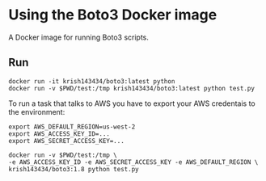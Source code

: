 Using the Boto3 Docker image
===================================

A Docker image for running Boto3 scripts.


Run
---

    docker run -it krish143434/boto3:latest python
    docker run -v $PWD/test:/tmp krish143434/boto3:latest python test.py

To run a task that talks to AWS you have to export your AWS credentais to the environment:

    export AWS_DEFAULT_REGION=us-west-2
    export AWS_ACCESS_KEY_ID=...
    export AWS_SECRET_ACCESS_KEY=...

    docker run -v $PWD/test:/tmp \
    -e AWS_ACCESS_KEY_ID -e AWS_SECRET_ACCESS_KEY -e AWS_DEFAULT_REGION \
    krish143434/boto3:1.8 python test.py

